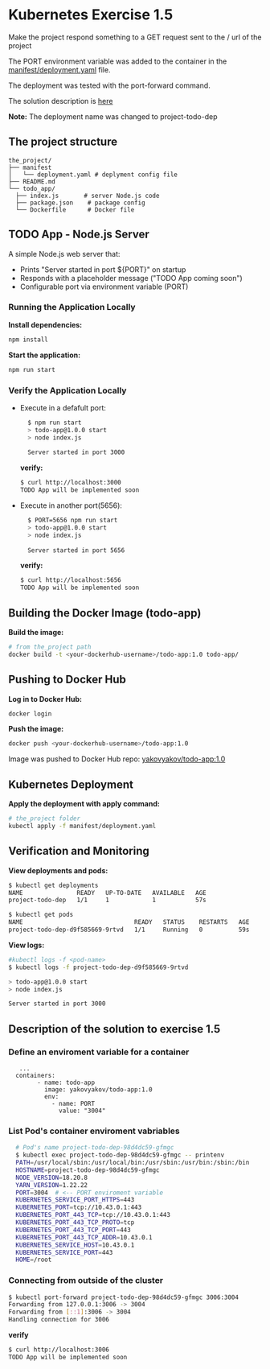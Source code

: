# Kubernetes Exercise 1.5

Make the project respond something to a GET request sent to the / url of the project

The PORT environment variable was added to the container in the [manifest/deployment.yaml](./manifest/deployment.yaml) file.

The deployment was tested with the port-forward command.

The solution description is [here](#description-of-the-solution-to-exercise-15)

**Note:** The deployment name was changed to project-todo-dep

## The project structure

  ```tree
  the_project/
  ├── manifest
  │   └── deployment.yaml # deplyment config file
  ├── README.md
  └── todo_app/
    ├── index.js       # server Node.js code
    ├── package.json    # package config
    └── Dockerfile      # Docker file
  ```

## TODO App - Node.js Server

A simple Node.js web server that:

* Prints "Server started in port ${PORT}" on startup
* Responds with a placeholder message ("TODO App coming soon")
* Configurable port via environment variable (PORT)

### Running the Application Locally

**Install dependencies:**

  ```bash
  npm install
  ```

**Start the application:**

  ```bash
  npm run start
  ```

### Verify the Application Locally

* Execute in a defafult port:

    ```bash
      $ npm run start
      > todo-app@1.0.0 start
      > node index.js
      
      Server started in port 3000

  ```

  **verify:**

  ```bash
  $ curl http://localhost:3000
  TODO App will be implemented soon
  ```

* Execute in another port(5656):

    ```bash
      $ PORT=5656 npm run start
      > todo-app@1.0.0 start
      > node index.js
      
      Server started in port 5656

  ```

  **verify:**

  ```bash
  $ curl http://localhost:5656
  TODO App will be implemented soon
  ```

## Building the Docker Image (todo-app)

**Build the image:**

  ```bash
  # from the_project path
  docker build -t <your-dockerhub-username>/todo-app:1.0 todo-app/
  ```

## Pushing to Docker Hub

**Log in to Docker Hub:**

  ```bash
  docker login
  ```

**Push the image:**

  ```bash
  docker push <your-dockerhub-username>/todo-app:1.0
  ```

Image was pushed to Docker Hub repo: [yakovyakov/todo-app:1.0](https://hub.docker.com/r/yakovyakov/todo-app/tags?name=1.0)

## Kubernetes Deployment

**Apply the deployment with apply command:**

  ```bash
  # the_project folder
  kubectl apply -f manifest/deployment.yaml
  ```

## Verification and Monitoring

**View deployments and pods:**

  ```bash
  $ kubectl get deployments
  NAME               READY   UP-TO-DATE   AVAILABLE   AGE
  project-todo-dep   1/1     1            1           57s

  $ kubectl get pods
  NAME                               READY   STATUS    RESTARTS   AGE
  project-todo-dep-d9f585669-9rtvd   1/1     Running   0          59s
  ```

**View logs:**

  ```bash
  #kubectl logs -f <pod-name>
  $ kubectl logs -f project-todo-dep-d9f585669-9rtvd

  > todo-app@1.0.0 start
  > node index.js

  Server started in port 3000

  ```
## Description of the solution to exercise 1.5

### Define an enviroment variable for a container

  ```file
     ...
	containers:
          - name: todo-app
            image: yakovyakov/todo-app:1.0
            env:
              - name: PORT
                value: "3004"
  ```

### List Pod's container enviroment vabriables

  ```bash
    # Pod's name project-todo-dep-98d4dc59-gfmgc
    $ kubectl exec project-todo-dep-98d4dc59-gfmgc -- printenv
    PATH=/usr/local/sbin:/usr/local/bin:/usr/sbin:/usr/bin:/sbin:/bin
    HOSTNAME=project-todo-dep-98d4dc59-gfmgc
    NODE_VERSION=18.20.8
    YARN_VERSION=1.22.22
    PORT=3004  # <-- PORT enviroment variable
    KUBERNETES_SERVICE_PORT_HTTPS=443
    KUBERNETES_PORT=tcp://10.43.0.1:443
    KUBERNETES_PORT_443_TCP=tcp://10.43.0.1:443
    KUBERNETES_PORT_443_TCP_PROTO=tcp
    KUBERNETES_PORT_443_TCP_PORT=443
    KUBERNETES_PORT_443_TCP_ADDR=10.43.0.1
    KUBERNETES_SERVICE_HOST=10.43.0.1
    KUBERNETES_SERVICE_PORT=443
    HOME=/root

  ```
### Connecting from outside of the cluster

  ```bash
  $ kubectl port-forward project-todo-dep-98d4dc59-gfmgc 3006:3004
  Forwarding from 127.0.0.1:3006 -> 3004
  Forwarding from [::1]:3006 -> 3004
  Handling connection for 3006

  ```
  
**verify**

  ```bash
  $ curl http://localhost:3006
  TODO App will be implemented soon

  ```

